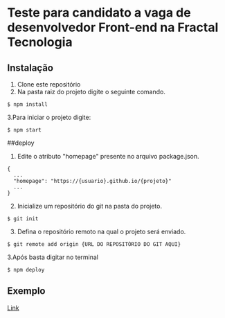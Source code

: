 # Teste para candidato a vaga de desenvolvedor Front-end na Fractal Tecnologia

## Instalação
1. Clone este repositório
2. Na pasta raiz do projeto digite o seguinte comando. 
```
$ npm install
```
3.Para iniciar o projeto digite: 
```
$ npm start
```

##deploy
1. Edite o atributo "homepage" presente no arquivo package.json.
```
{
  ...
  "homepage": "https://{usuario}.github.io/{projeto}"
  ...
}
```
2. Inicialize um repositório do git na pasta do projeto.
```
$ git init
```
3. Defina o repositório remoto na qual o projeto será enviado.
```
$ git remote add origin {URL DO REPOSITÓRIO DO GIT AQUI}
```
3.Após basta digitar no terminal 
```
$ npm deploy
```
## Exemplo
[Link](https://cainarm.github.io/FractalTest/)
